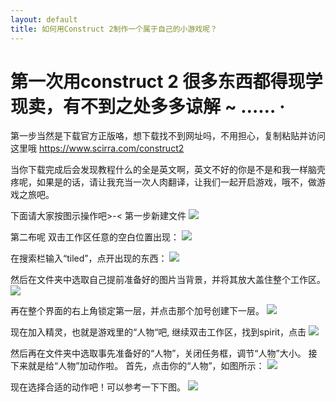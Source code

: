 ```yaml
---
layout: default
title: 如何用Construct 2制作一个属于自己的小游戏呢？
---
```


# 第一次用construct 2 很多东西都得现学现卖，有不到之处多多谅解 ~ …… ·

第一步当然是下载官方正版咯，想下载找不到网址吗，不用担心，复制粘贴并访问这里哦 https://www.scirra.com/construct2


当你下载完成后会发现教程什么的全是英文啊，英文不好的你是不是和我一样脑壳疼呢，如果是的话，请让我充当一次人肉翻译，让我们一起开启游戏，哦不，做游戏之旅吧。


下面请大家按图示操作吧>-<
第一步新建文件
![](https://raw.githubusercontent.com/zlsteven/homework-source/gh-pages/images/%E5%B1%8F%E5%B9%95%E6%88%AA%E5%9B%BE(2)_LI.jpg)



第二布呢
  双击工作区任意的空白位置出现：
![](https://raw.githubusercontent.com/zlsteven/homework-source/gh-pages/images/%E5%B1%8F%E5%B9%95%E6%88%AA%E5%9B%BE(4).png)


在搜索栏输入“tiled”，点开出现的东西：
![](https://raw.githubusercontent.com/zlsteven/homework-source/gh-pages/images/%E5%B1%8F%E5%B9%95%E6%88%AA%E5%9B%BE(7).png)



然后在文件夹中选取自己提前准备好的图片当背景，并将其放大盖住整个工作区。
![](https://raw.githubusercontent.com/zlsteven/homework-source/gh-pages/images/%E5%B1%8F%E5%B9%95%E6%88%AA%E5%9B%BE(8).png)



再在整个界面的右上角锁定第一层，并点击那个加号创建下一层。
![](https://raw.githubusercontent.com/zlsteven/homework-source/gh-pages/images/%E5%B1%8F%E5%B9%95%E6%88%AA%E5%9B%BE(9)_LI.jpg)



现在加入精灵，也就是游戏里的“人物“吧,
继续双击工作区，找到spirit，点击
![](https://raw.githubusercontent.com/zlsteven/homework-source/gh-pages/images/%E5%B1%8F%E5%B9%95%E6%88%AA%E5%9B%BE(10).png)



然后再在文件夹中选取事先准备好的“人物”，关闭任务框，调节“人物”大小。
接下来就是给“人物”加动作啦。
首先，点击你的“人物”，如图所示：
![](https://raw.githubusercontent.com/zlsteven/homework-source/gh-pages/images/%E5%B1%8F%E5%B9%95%E6%88%AA%E5%9B%BE(11)_LI.jpg)



现在选择合适的动作吧！可以参考一下下图。
![](https://raw.githubusercontent.com/zlsteven/homework-source/gh-pages/images/%E5%B1%8F%E5%B9%95%E6%88%AA%E5%9B%BE(13)_LI.jpg)




